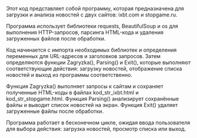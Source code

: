 Этот код представляет собой программу, которая предназначена для загрузки и анализа новостей с двух сайтов: ixbt.com и stopgame.ru.

Программа использует библиотеки requests, BeautifulSoup и os для выполнения HTTP-запросов, парсинга HTML-кода и удаления загруженных файлов после обработки.

Код начинается с импорта необходимых библиотек и определения переменных для URL-адресов и заголовков запросов. Затем определяются функции Zagryzka(), Parsing() и Exit(), которые выполняют соответствующие действия: загрузку новостей, отображение списка новостей и выход из программы соответственно.

Функция Zagryzka() выполняет запросы к сайтам и сохраняет полученные HTML-коды в файлах kod_str_ixbt.html и kod_str_stopgame.html. Функция Parsing() анализирует сохранённые файлы и выводит список новостей на экран. Функция Exit() удаляет загруженные файлы после обработки.

Программа работает в бесконечном цикле, ожидая ввода пользователя для выбора действия: загрузка новостей, просмотр списка или выход.
